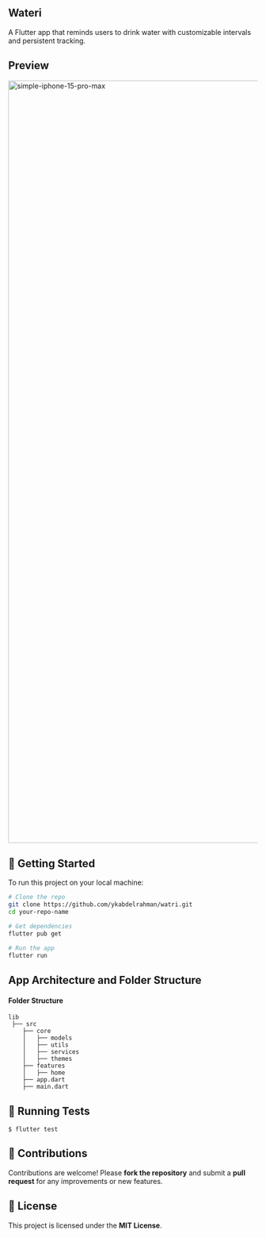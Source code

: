 ## Wateri
A Flutter app that reminds users to drink water with customizable intervals and persistent tracking.


## Preview

<img width="2048" height="1536" alt="simple-iphone-15-pro-max" src="https://github.com/user-attachments/assets/a6ab75e0-d48b-405c-98b2-30dfb3d6833f" />

## 🚀 Getting Started

To run this project on your local machine:

```bash
# Clone the repo
git clone https://github.com/ykabdelrahman/watri.git
cd your-repo-name

# Get dependencies
flutter pub get

# Run the app
flutter run
```


## App Architecture and Folder Structure

#### Folder Structure

```
lib 
 ├── src
    ├── core
    │   ├── models
    │   ├── utils
    │   ├── services
    │   ├── themes
    ├── features
    │   ├── home
    ├── app.dart
    ├── main.dart
```

## 🧪 Running Tests

```
$ flutter test
```

## 🤝 Contributions
Contributions are welcome! Please **fork the repository** and submit a **pull request** for any improvements or new features.

## 📜 License
This project is licensed under the **MIT License**.
